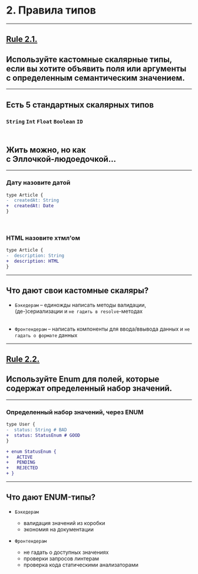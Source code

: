 # 2. Правила типов

-----

## [Rule 2.1.](https://github.com/nodkz/conf-talks/tree/master/articles/graphql/schema-design#rule-2.1)

## Используйте кастомные скалярные типы, если вы хотите объявить поля или аргументы с определенным семантическим значением.

-----

## Есть 5 стандартных скалярных типов

### `String`  `Int`  `Float`  `Boolean`  `ID`

## <br/>Жить можно, но как <br />с Эллочкой-людоедочкой... <!-- .element: class="fragment" -->

-----

### Дату назовите датой

```diff
type Article {
-  createdAt: String
+  createdAt: Date
}

```

<br/>

### HTML назовите хтмл'ом

```diff
type Article {
-  description: String
+  description: HTML
}

```

-----

## Что дают свои кастомные скаляры?

- `Бэкедерам` – единожды написать методы валидации, (де-)сериализации и `не гадить в resolve`-методах<br/><br/>

- `Фронтендерам` – написать компоненты для ввода/ввывода данных и `не гадать о формате` данных

-----

## [Rule 2.2.](https://github.com/nodkz/conf-talks/tree/master/articles/graphql/schema-design#rule-2.2)

## Используйте Enum для полей, которые содержат определенный набор значений.

-----

### Определенный набор значений, через ENUM

```diff
type User {
-  status: String # BAD
+  status: StatusEnum # GOOD
}

+ enum StatusEnum {
+   ACTIVE
+   PENDING
+   REJECTED
+ }

```

-----

## Что дают ENUM-типы?

- `Бэкедерам`
  - валидация значений из коробки
  - экономия на документации

- `Фронтендерам`
  - не гадать о доступных значениях
  - проверки запросов линтерам
  - проверка кода статическими анализаторами
